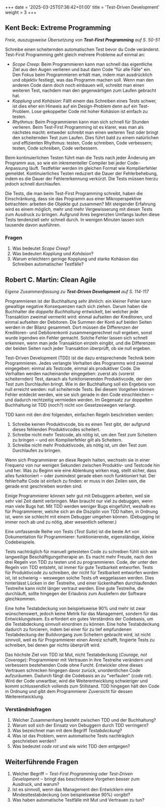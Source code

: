 +++
date = '2025-03-25T07:36:42+01:00'
title = 'Test-Driven Development'
weight = 3
+++

## Kent Beck: Extreme Programming

_Freie, auszugsweise Übersetzung von **Test-First Programming** auf S. 50-51_

Schreibe einen scheiternden automatischen Test bevor du Code veränderst.
Test-First Programming geht gleich mehrere Probleme auf einmal an:

- _Scope Creep_: Beim Programmieren kann man schnell das eigentliche Ziel aus
  den Augen verlieren und baut dann Code "für alle Fälle" ein. Den Fokus beim
  Programmieren erhält man, indem man ausdrücklich und objektiv festlegt, was
  das Programm machen soll. Wenn man den anderen Code dann doch noch einbauen
  will, schreibt man einen weiteren Test, nachdem man den gegenwärtigen zum
  Laufen gebracht hat.
- _Kopplung_ und _Kohäsion_: Fällt einem das Schreiben eines Tests schwer, ist
  dies eher ein Hinweis auf ein Design-Problem denn auf ein Test-Problem. Lose
  gekoppelter Code mit hoher Kohäsion ist einfach zu testen.
- _Rhythmus_: Beim Programmieren kann man sich schnell für Stunden verlieren.
  Beim Test-First Programming ist es klarer, was man als nächstes macht:
  entweder schreibt man einen weiteren Test oder bringt den scheiternden Test
  zum Laufen. Dies führt bald zu einem natürlichen und effizienten Rhythmus:
  testen, Code schreiben, Code verbessern; testen, Code schreiben, Code
  verbessern.

Beim kontinuierlichen Testen führt man die Tests nach jeder Änderung am
Programm aus, so wie ein inkrementeller Compiler bei jeder Code-Anpassung läuft.
Testfehler werden im gleichen Format wie Kompilierfehler gemeldet.
Kontinuierliches Testen reduziert die Dauer der Fehlerbehebung, indem es die
Dauer der Fehlererkennung verkürzt. Die Tests müssen hierzu jedoch schnell
durchlaufen.

Die Tests, die man beim Test-First Programming schreibt, haben die
Einschränkung, dass sie das Programm aus einer Mikroperspektive betrachten:
arbeiten die Objekte gut zusammen? Mit steigender Erfahrung wird es einem
möglich, mehr und mehr Vergewisserung mit diesen Tests zum Ausdruck zu bringen.
Aufgrund ihres begrenzten Umfangs laufen diese Tests tendenziell sehr schnell
durch. In wenigen Minuten lassen sich tausende davon ausführen.

### Fragen

1. Was bedeutet _Scope Creep_?
1. Was bedeuten _Kopplung_ und _Kohäsion_?
1. Warum erleichtern geringe Kopplung und starke Kohäsion das Schreiben
   automatischer Testfälle?

## Robert C. Martin: Clean Agile

_Eigene Zusammenfassung zu **Test-Driven Development** auf S. 114-117_

Programmieren ist der Buchhaltung sehr ähnlich: ein kleiner Fehler kann
gewaltige negative Konsequenzen nach sich ziehen. Darum haben die Buchhalter
die _doppelte Buchhaltung_ entwickelt, bei welcher jede Transaktion zweimal
vermerkt wird: einmal aufseiten der Kreditoren, und einmal aufseiten der
Debitoren. Die Summen der Konti auf beiden Seiten werden in der Bilanz
gesammelt. Dort müssen die Differenzen der Kreditoren- und Debitorenkonti
zusammengerechnet null ergeben, sonst wurde irgendwo ein Fehler gemacht. Solche
Fehler lassen sich schnell erkennen, wenn man jede Transaktion einzeln eingibt,
und die Differenzen der beiden Seiten nach jeder Transaktion überprüft, ob sie
null ergeben.

Test-Driven Development (TDD) ist die dazu entsprechende Technik beim
Programmieren. Jedes verlangte Verhalten des Programms wird zweimal eingegeben:
einmal als Testcode, einmal als produktiver Code. Die Verhalten werden
nacheinander eingegeben: zuerst als (vorerst scheiternden) Test, danach
als funktionierenden Produktivcode, der den Test zum Durchlaufen bringt. Wie in
der Buchhaltung soll ein Ergebnis von null erreicht werden: null scheiternde
Tests. Bei diesem Vorgehen können Fehler entdeckt werden, wie sie sich gerade
in den Code einschleichen ‒ und dadurch rechtzeitig vermieden werden. Im
Gegensatz zur doppelten Buchhaltung ist TDD (noch?) nicht von Gesetzeswegen
verlangt.

TDD kann mit den drei folgenden, einfachen Regeln beschrieben werden:

1. Schreibe keinen Produktivcode, bis es einen Test gibt, der aufgrund dieses
   fehlenden Produktivcodes scheitert.
2. Schreibe nicht mehr Testcode, als nötig ist, um den Test zum Scheitern zu
   bringen ‒ und ein Kompilierfehler gilt als Scheitern.
3. Schreibe nicht mehr Produktivcode, als nötig ist, um den Test zum Durchlaufen
   zu bringen.

Wenn sich Programmierer an diese Regeln halten, wechseln sie in einer Frequenz
von nur wenigen Sekunden zwischen Produktiv- und Testcode hin und her. Was zu
Beginn wie eine Ablenkung wirken mag, stellt sicher, dass alles funktioniert ‒
oder zumindest gerade eben noch funktioniert hat. Der fehlerhafte Code ist
einfach zu finden: er muss in den Zeilen sein, die gerade erst geschrieben
worden sind.

Einige Programmierer können sehr gut mit Debuggern arbeiten, weil sie sehr viel
Zeit damit verbringen. Man braucht nur viel zu debuggen, wenn man viele Bugs
hat. Mit TDD werden weniger Bugs eingeführt, weshalb es für Programmierer,
welche sich an die Disziplin von TDD halten, in Ordnung ist, wenn sie schlecht
mit einem Debugger umgehen können. (Debugging ist immer noch ab und zu nötig,
aber wesentlich seltener.)

Eine umfassende Reihe von Tests (_Test Suite_) ist die beste Art von
Dokumentation für Programmierer: funktionierende, eigenständige, kleine
Codebeispiele.

Tests nachträglich für manuell getesteten Code zu schreiben fühlt sich wie
langweilige Beschäftigungstherapie an. Es macht mehr Freude, nach den drei
Regeln von TDD zu testen und zu programmieren. Code, der unter den Regeln von
TDD entsteht, ist immer für gute Testbarkeit entworfen. Tests für Produktivcode
zu schreiben, der nicht für Testbarkeit entworfen worden ist, ist schwierig ‒
weswegen solche Tests oft weggelassen werden. Dies hinterlässt Lücken in der
Testreihe, und einer lückenhaften durchlaufenden Testreihe kann nicht länger
vertraut werden. Eine gute Testreihe, die durchläuft, sollte hingegen der
Erlaubnis zum Ausliefern der Software gleichkommen.

Eine hohe Testabdeckung von beispielsweise 90% und mehr ist zwar wünschenswert,
jedoch keine Metrik für das Management, sondern für das Entwicklungsteam. Es
erfordert ein gutes Verständnis der Codebasis, um die Testabdeckung sinnvoll
einordnen zu können. Eine hohe Testabdeckung dadurch zu forcieren, indem bei
einer für zu tief empfundenen Testabdeckung der Buildvorgang zum Scheitern
gebracht wird, ist nicht sinnvoll, weil es für Programmierer einen Anreiz
schafft, fingierte Tests zu schreiben, bei denen gar nichts überprüft wird.

Das höchste Ziel von TDD ist Mut, nicht Testabdeckung (_Courage, not
Coverage_): Programmierer mit Vertrauen in ihre Testreihe verändern und
verbessern bestehenden Code ohne Furcht. Entwickler ohne dieses Vertrauen
schrecken hingegen davor zurück, unordentlichen Code aufzuräumen. Dadurch fängt
die Codebasis an zu "verfaulen" (_code rot_). Wird der Code unwartbar, wird die
Weiterentwicklung schwieriger und kommt schlussendlich vollends zum Stillstand.
TDD hingegen hält den Code in Ordnung und gibt dem Programmierer Zuversicht für
dessen Weiterentwicklung.

### Verständnisfragen

1. Welcher Zusammenhang besteht zwischen TDD und der Buchhaltung?
1. Warum soll sich der Einsatz von Debuggern durch TDD verringern?
1. Was bezeichnet man mit dem Begriff _Testabdeckung_?
1. Was ist das Problem, wenn automatische Tests nachträglich geschrieben werden?
1. Was bedeutet _code rot_ und wie wirkt TDD dem entgegen?

## Weiterführende Fragen

1. Welcher Begriff ‒ _Test-First Programming_ oder _Test-Driven Development_ ‒
   bringt das beschriebene Vorgehen besser zum Ausdruck, und warum?
1. Ist es sinnvoll, wenn das Management den Entwicklern eine
   Mindesttestabdeckung (von beispielsweise 90%) vorgibt?
1. Was haben automatische Testfälle mit Mut und Vertrauen zu tun?
